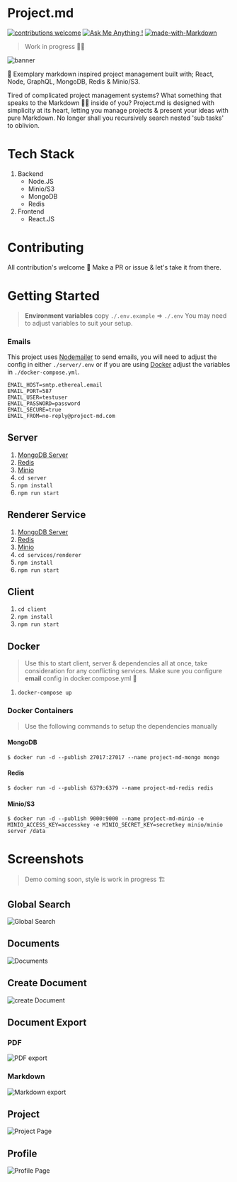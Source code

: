 # Project.md

[![contributions welcome](https://img.shields.io/badge/contributions-welcome-brightgreen.svg?style=flat)](https://github.com/danstarns/project.md) [![Ask Me Anything !](https://img.shields.io/badge/Ask%20me-anything-1abc9c.svg)](https://github.com/danstarns/project.md/issues) [![made-with-Markdown](https://img.shields.io/badge/Made%20with-Markdown-1f425f.svg)](http://commonmark.org)

> Work in progress 👷‍♂️

![banner](./assets/banner.png)

📝 Exemplary markdown inspired project management built with; React, Node, GraphQL, MongoDB, Redis & Minio/S3.

Tired of complicated project management systems? What something that speaks to the Markdown 🐱‍👤 inside of you? Project.md is designed with simplicity at its heart, letting you manage projects & present your ideas with pure Markdown. No longer shall you recursively search nested 'sub tasks' to oblivion.

# Tech Stack
1. Backend
    * Node.JS
    * Minio/S3
    * MongoDB
    * Redis
3. Frontend
    * React.JS

# Contributing 
All contribution's welcome 🍺 Make a PR or issue & let's take it from there. 

# Getting Started
> **Environment variables** copy `./.env.example` => `./.env` You may need to adjust variables to suit your setup.

### Emails
This project uses [Nodemailer](https://nodemailer.com/about/) to send emails, you will need to adjust the config in either `./server/.env` or if you are using [Docker](#docker) adjust the variables in `./docker-compose.yml`.

```
EMAIL_HOST=smtp.ethereal.email
EMAIL_PORT=587
EMAIL_USER=testuser
EMAIL_PASSWORD=password
EMAIL_SECURE=true
EMAIL_FROM=no-reply@project-md.com
```

## Server 
1. [MongoDB Server](https://www.mongodb.com/)
2. [Redis](https://redis.io/)
3. [Minio](https://min.io/)
4. `cd server`
5. `npm install`
6. `npm run start`

## Renderer Service
1. [MongoDB Server](https://www.mongodb.com/)
2. [Redis](https://redis.io/)
3. [Minio](https://min.io/)
4. `cd services/renderer`
5. `npm install`
6. `npm run start`

## Client 
1. `cd client`
2. `npm install`
3. `npm run start`

## Docker
> Use this to start client, server & dependencies all at once, take consideration for any conflicting services. Make sure you configure **email** config in docker.compose.yml 🐳

1. `docker-compose up`

### Docker Containers
> Use the following commands to setup the dependencies manually

#### MongoDB
```
$ docker run -d --publish 27017:27017 --name project-md-mongo mongo 
```

#### Redis
```
$ docker run -d --publish 6379:6379 --name project-md-redis redis
```

#### Minio/S3
```
$ docker run -d --publish 9000:9000 --name project-md-minio -e MINIO_ACCESS_KEY=accesskey -e MINIO_SECRET_KEY=secretkey minio/minio server /data
```

# Screenshots
> Demo coming soon, style is work in progress 🏗

## Global Search
![Global Search](./assets/global-search.gif)

## Documents
![Documents](./assets/documents.sneek.png)

## Create Document
![create Document](./assets/create-document.sneek.png)

## Document Export
### PDF
![PDF export](./assets/pdf-export.gif)
### Markdown
![Markdown export](./assets/markdown-export.gif)

## Project
![Project Page](./assets/project-sneek.png)

## Profile
![Profile Page](./assets/profile-sneek.png)
